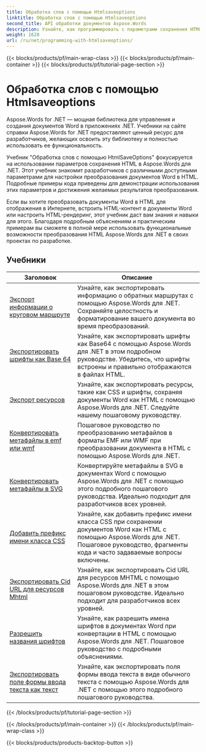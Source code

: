 ```yaml
---
title: Обработка слов с помощью Htmlsaveoptions
linktitle: Обработка слов с помощью Htmlsaveoptions
second_title: API обработки документов Aspose.Words
description: Узнайте, как программировать с параметрами сохранения HTML в Aspose.Words для .NET. Легко конвертируйте документы Word в HTML, сохраняя форматирование и содержимое.
weight: 1620
url: /ru/net/programming-with-htmlsaveoptions/
---
```


{{< blocks/products/pf/main-wrap-class >}}
{{< blocks/products/pf/main-container >}}
{{< blocks/products/pf/tutorial-page-section >}}

# Обработка слов с помощью Htmlsaveoptions

Aspose.Words for .NET — мощная библиотека для управления и создания документов Word в приложениях .NET. Учебники на сайте справки Aspose.Words for .NET предоставляют ценный ресурс для разработчиков, желающих освоить эту библиотеку и полностью использовать ее функциональность.

Учебник "Обработка слов с помощью HtmlSaveOptions" фокусируется на использовании параметров сохранения HTML в Aspose.Words для .NET. Этот учебник знакомит разработчиков с различными доступными параметрами для настройки преобразования документов Word в HTML. Подробные примеры кода приведены для демонстрации использования этих параметров и достижения желаемых результатов преобразования.

Если вы хотите преобразовать документы Word в HTML для отображения в Интернете, встроить HTML-контент в документы Word или настроить HTML-рендеринг, этот учебник даст вам знания и навыки для этого. Благодаря подробным объяснениям и практическим примерам вы сможете в полной мере использовать функциональные возможности преобразования HTML Aspose.Words для .NET в своих проектах по разработке.

 ## Учебники
| Заголовок | Описание |
| --- | --- |
| [Экспорт информации о круговом маршруте](./export-roundtrip-information/) | Узнайте, как экспортировать информацию о обратных маршрутах с помощью Aspose.Words для .NET. Сохраняйте целостность и форматирование вашего документа во время преобразований. |
| [Экспортировать шрифты как Base 64](./export-fonts-as-base-64/) | Узнайте, как экспортировать шрифты как Base64 с помощью Aspose.Words для .NET в этом подробном руководстве. Убедитесь, что шрифты встроены и правильно отображаются в файлах HTML. |
| [Экспорт ресурсов](./export-resources/) | Узнайте, как экспортировать ресурсы, такие как CSS и шрифты, сохраняя документы Word как HTML с помощью Aspose.Words для .NET. Следуйте нашему пошаговому руководству. |
| [Конвертировать метафайлы в emf или wmf](./convert-metafiles-to-emf-or-wmf/) | Пошаговое руководство по преобразованию метафайлов в форматы EMF или WMF при преобразовании документа в HTML с помощью Aspose.Words для .NET. |
| [Конвертировать метафайлы в SVG](./convert-metafiles-to-svg/) | Конвертируйте метафайлы в SVG в документах Word с помощью Aspose.Words для .NET с помощью этого подробного пошагового руководства. Идеально подходит для разработчиков всех уровней. |
| [Добавить префикс имени класса CSS](./add-css-class-name-prefix/) | Узнайте, как добавить префикс имени класса CSS при сохранении документов Word как HTML с помощью Aspose.Words для .NET. Пошаговое руководство, фрагменты кода и часто задаваемые вопросы включены. |
| [Экспортировать Cid URL для ресурсов Mhtml](./export-cid-urls-for-mhtml-resources/) | Узнайте, как экспортировать Cid URL для ресурсов MHTML с помощью Aspose.Words для .NET в этом пошаговом руководстве. Идеально подходит для разработчиков всех уровней. |
| [Разрешить названия шрифтов](./resolve-font-names/) | Узнайте, как разрешить имена шрифтов в документах Word при конвертации в HTML с помощью Aspose.Words для .NET. Пошаговое руководство с подробными объяснениями. |
| [Экспортировать поле формы ввода текста как текст](./export-text-input-form-field-as-text/) | Узнайте, как экспортировать поля формы ввода текста в виде обычного текста с помощью Aspose.Words для .NET с помощью этого подробного пошагового руководства. |
{{< /blocks/products/pf/tutorial-page-section >}}

{{< /blocks/products/pf/main-container >}}
{{< /blocks/products/pf/main-wrap-class >}}

{{< blocks/products/products-backtop-button >}}
